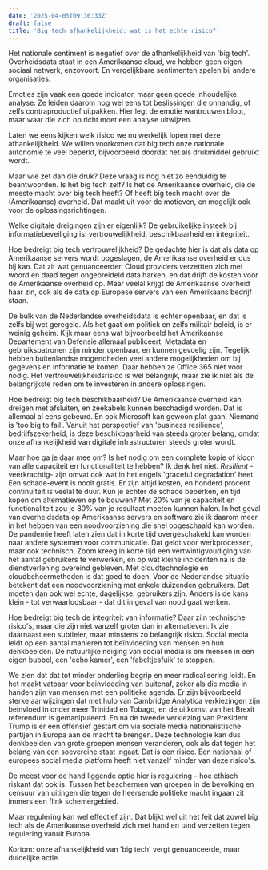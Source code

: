 ```yaml
---
date: '2025-04-05T09:36:33Z'
draft: false
title: 'Big tech afhankelijkheid: wat is het echte risico?'
---
```


Het nationale sentiment is negatief over de afhankelijkheid van 'big tech'. Overheidsdata staat in een Amerikaanse cloud, we hebben geen eigen sociaal netwerk, enzovoort. En vergelijkbare sentimenten spelen bij andere organisaties.

Emoties zijn vaak een goede indicator, maar geen goede inhoudelijke analyse.
Ze leiden daarom nog wel eens tot beslissingen die onhandig, of zelfs contraproductief uitpakken. Hier legt de emotie wantrouwen bloot, maar waar die zich op richt moet een analyse uitwijzen.

Laten we eens kijken welk risico we nu werkelijk lopen met deze afhankelijkheid.
We willen voorkomen dat big tech onze nationale autonomie te veel beperkt, bijvoorbeeld doordat het als drukmiddel gebruikt wordt.

Maar wie zet dan die druk? Deze vraag is nog niet zo eenduidig te beantwoorden. Is het big tech zelf? Is het de Amerikaanse overheid, die de meeste macht over big tech heeft? Of heeft big tech macht over de (Amerikaanse) overheid. Dat maakt uit voor de motieven, en mogelijk ook voor de oplossingsrichtingen.

Welke digitale dreigingen zijn er eigenlijk? De gebruikelijke insteek bij informatiebeveiliging is: vertrouwelijkheid, beschikbaarheid en integriteit.

Hoe bedreigt big tech vertrouwelijkheid? De gedachte hier is dat als data op Amerikaanse servers wordt opgeslagen, de Amerikaanse overheid er dus bij kan.
Dat zit wat genuanceerder. Cloud providers verzettten zich met woord en daad tegen ongebreideld data harken, en dat drijft de kosten voor de Amerikaanse overheid op.
Maar veelal krijgt de Amerikaanse overheid haar zin, ook als de data op Europese servers van een Amerikaans bedrijf staan.

De bulk van de Nederlandse overheidsdata is echter openbaar, en dat is zelfs bij wet geregeld. Als het gaat om politiek en zelfs militair beleid, is er weinig geheim. Kijk maar eens wat bijvoorbeeld het Amerikaanse Departement van Defensie allemaal publiceert. Metadata en gebruikspatronen zijn minder openbaar, en kunnen gevoelig zijn.
Tegelijk hebben buitenlandse mogendheden veel andere mogelijkheden om bij gegevens en informatie te komen. Daar hebben ze Office 365 niet voor nodig.
Het vertrouwelijkheidsrisico is wel belangrijk, maar zie ik niet als de belangrijkste reden om te investeren in andere oplossingen.

Hoe bedreigt big tech beschikbaarheid? De Amerikaanse overheid kan dreigen met afsluiten, en zeekabels kunnen beschadigd worden. Dat is allemaal al eens gebeurd. En ook Microsoft kan gewoon plat gaan. Niemand is 'too big to fail'. Vanuit het perspectief van 'business resilience', bedrijfszekerheid, is deze beschikbaarheid van steeds groter belang, omdat onze afhankelijkheid van digitale infrastructuren steeds groter wordt.

Maar hoe ga je daar mee om? Is het nodig om een complete kopie of kloon van alle capaciteit en functionaliteit te hebben? Ik denk het niet. _Resilient_ -veerkrachtig- zijn omvat ook wat in het engels 'graceful degradation' heet. Een schade-event is nooit gratis. Er zijn altijd kosten, en honderd procent continuïteit is veelal te duur. Kun je echter de schade beperken, en tijd kopen om alternatieven op te bouwen? Met 20% van je capaciteit en functionaliteit zou je 80% van je resultaat moeten kunnen halen.
In het geval van overheidsdata op Amerikaanse servers en software zie ik daarom meer in het hebben van een noodvoorziening die snel opgeschaald kan worden.
De pandemie heeft laten zien dat in korte tijd overgeschakeld kan worden naar andere systemen voor communicatie. Dat geldt voor werkprocessen, maar ook technisch. Zoom kreeg in korte tijd een vertwintigvoudiging van het aantal gebruikers te verwerken, en op wat kleine incidenten na is de dienstverlening overeind gebleven. Met cloudtechnologie en cloudbeheermethoden is dat goed te doen. Voor de Nederlandse situatie betekent dat een noodvoorziening met enkele duizenden gebruikers.
Dat moeten dan ook wel echte, dagelijkse, gebruikers zijn. Anders is de kans klein - tot verwaarloosbaar - dat dit in geval van nood gaat werken.

Hoe bedreigt big tech de integriteit van informatie? Daar zijn technische risico's, maar die zijn niet vanzelf groter dan in alternatieven. Ik zie daarnaast een subtieler, maar minstens zo belangrijk risico. Social media leidt op een aantal manieren tot beïnvloeding van mensen en hun denkbeelden. De natuurlijke neiging van social media is om mensen in een eigen bubbel, een 'echo kamer', een 'fabeltjesfuik' te stoppen.

We zien dat dat tot minder onderling begrip en meer radicalisering leidt. En het maakt vatbaar voor beinvloeding van buitenaf, zeker als die media in handen zijn van mensen met een politieke agenda. Er zijn bijvoorbeeld sterke aanwijzingen dat met hulp van Cambridge Analytica verkiezingen zijn beinvloed in onder meer Trinidad en Tobago, en de uitkomst van het Brexit referendum is gemanipuleerd. En na de tweede verkiezing van President Trump is er een offensief gestart om via sociale media nationalistische partijen in Europa aan de macht te brengen.
Deze technologie kan dus denkbeelden van grote groepen mensen veranderen, ook als dat tegen het belang van een soevereine staat ingaat. Dat is een risico.
Een nationaal of europees social media platform heeft niet vanzelf minder van deze risico's.

De meest voor de hand liggende optie hier is regulering – hoe ethisch riskant dat ook is.
Tussen het beschermen van groepen in de bevolking en censuur van uitingen die tegen de heersende politieke macht ingaan zit immers een flink schemergebied.

Maar regulering kan wel effectief zijn. Dat blijkt wel uit het feit dat zowel big tech als de Amerikaanse overheid zich met hand en tand verzetten tegen regulering vanuit Europa.

Kortom: onze afhankelijkheid van 'big tech' vergt genuanceerde, maar duidelijke actie.

